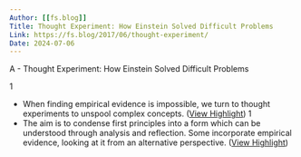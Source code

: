 ```yaml
---
Author: [[fs.blog]]
Title: Thought Experiment: How Einstein Solved Difficult Problems
Link: https://fs.blog/2017/06/thought-experiment/
Date: 2024-07-06
---
```

A - Thought Experiment: How Einstein Solved Difficult Problems

1
- When finding empirical evidence is impossible, we turn to thought experiments to unspool complex concepts. ([View Highlight](https://instapaper.com/read/1381068083/15342057))
1
- The aim is to condense first principles into a form which can be understood through analysis and reflection. Some incorporate empirical evidence, looking at it from an alternative perspective. ([View Highlight](https://instapaper.com/read/1381068083/15342065))
